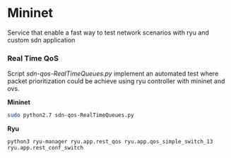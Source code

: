 # Mininet 
Service that enable a fast way to test network scenarios with ryu and custom sdn application

### Real Time QoS
Script *sdn-qos-RealTimeQueues.py* implement an automated test where packet prioritization could be achieve using ryu controller with mininet and ovs.

**Mininet**
```bash
sudo python2.7 sdn-qos-RealTimeQueues.py 
```

**Ryu**
```
python3 ryu-manager ryu.app.rest_qos ryu.app.qos_simple_switch_13 ryu.app.rest_conf_switch
```